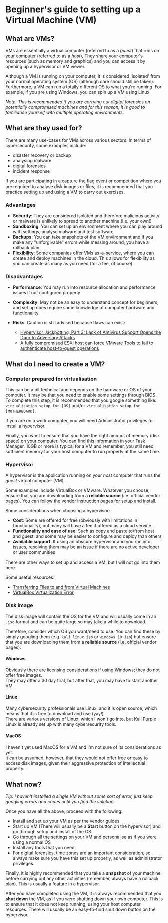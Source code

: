 # Beginner's guide to setting up a Virtual Machine (VM)

## What are VMs?

VMs are essentially a virtual computer (referred to as a <em>guest</em>) that runs on your computer (referred to as a <em>host</em>), They share your computer's resources (such as memory and graphics) and you can access it by opening up a hypervisor or VM viewer.

Although a VM is running on your computer, it is considered 'isolated' from your normal operating system (OS) (although care should still be taken). Furthermore, a VM can run a totally different OS to what you're running. For example, if you are using Windows, you can spin up a VM using Linux.

<em>Note: This is recommended if you are carrying out digital forensics on potentially compromised machines and for this reason, it is good to familiarise yourself with multiple operating environments.</em>

## What are they used for?

There are many use-cases for VMs across various sectors. In terms of cybersecurity, some examples include:

- disaster recovery or backup
- analysing malware
- digital forensics
- incident response

If you are participating in a capture the flag event or competition where you are required to analyse disk images or files, it is recommended that you practice setting up and using a VM to carry out exercises.

### Advantages

- **Security**: They are considered isolated and therefore malicious activity or malware is unlikely to spread to another machine (i.e. your own!)
- **Sandboxing**: You can set up an environment where you can play around with settings, analyse malware and test software
- **Backups**: You can take snapshots of the VM environment and if you make any "unforgivable" errors while messing around, you have a rollback plan
- **Flexibility**: Some companies offer VMs as-a-service, where you can create and deploy machines in the cloud. This allows for flexibility as you can create as many as you need (for a fee, of course)

### Disadvantages

- **Performance**: You may run into resource allocation and performance issues if not configured properly
- **Complexity**: May not be an easy to understand concept for beginners, and set up does require some knowledge of computer hardware and functionality
- **Risks**: Caution is still advised because flaws can exist:

  - [Hypervisor Jackpotting, Part 3: Lack of Antivirus Support Opens the Door to Adversary Attacks](https://www.crowdstrike.com/blog/hypervisor-jackpotting-lack-of-antivirus-support-opens-the-door-to-adversaries/)
  - [A fully compromised ESXi host can force VMware Tools to fail to authenticate host-to-guest operations](https://cve.mitre.org/cgi-bin/cvename.cgi?name=CVE-2023-20867)

## What do I need to create a VM?

### Computer prepared for virtualisation

This can be a bit technical and depends on the hardware or OS of your computer. It may be that you need to enable some settings through BIOS. \
To complete this step, it is recommended that you google something like: `virtualisation setup for [OS]` and/or `virtualisation setup for [MOTHERBOARD]`.

If you are on a work computer, you will need Administrator privileges to install a hypervisor.

Finally, you want to ensure that you have the right amount of memory (disk space) on your computer. You can find this information in your Task Manager.
10GB or more is typical for a VM and remember, you still need sufficient memory for your host computer to run properly at the same time.

### Hypervisor

A hypervisor is the application running on your <em>host</em> computer that runs the <em>guest</em> virtual computer (VM).

Some examples include VirtualBox or VMware. Whatever you choose, ensure that you are downloading from a **reliable source** (i.e. official vendor pages). You can follow the vendor instruction pages for setup and install.

Some considerations when choosing a hypervisor:

- **Cost**: Some are offered for free (obviously with limitations in functionality), but many will have a fee if offered as a cloud service.
- **Functionality and ease of use**: Such as copy and paste to/from host and guest, and some may be easier to configure and deploy than others
- **Available support**: If using an obscure hypervisor and you run into issues, resolving them may be an issue if there are no active developer or user communities

There are other ways to set up and access a VM, but I will not go into them here.

Some useful resources:

- [Transferring Files to and from Virtual Machines](https://carleton.ca/scs/tech-support/virtual-machines/transferring-files-to-and-from-virtual-machines/)
- [VirtualBox Virtualization Error](https://carleton.ca/scs/2019/virtualbox-virtualization-error-intel-vt-d-vt-x-or-amd-v/)

### Disk image

The disk image will contain the OS for the VM and will usually come in an `.iso` format and can be quite large so may take a while to download.

Therefore, consider which OS you want/need to use. You can find these by simply googling them (e.g. `kali linux iso` or `windows 10 iso`) but ensure that you are downloading them from a **reliable source** (i.e. official vendor pages).

#### Windows

Obviously there are licensing considerations if using Windows; they do not offer free images. \
They may offer a 30 day trial, but after that, you may have to start another VM.

#### Linux

Many cybersecurity professionals use Linux, and it is open source, which means that it is free to download and use (yay!) \
There are various versions of Linux, which I won't go into, but Kali Purple Linux is already set up with many cybersecurity tools.

#### MacOS

I haven't yet used MacOS for a VM and I'm not sure of its considerations as yet. \
It can be assumed, however, that they would not offer free or easy to access disk images, given their aggressive protection of intellectual property.

## What now?

<em>Tip: I haven't installed a single VM without some sort of error, just keep googling errors and codes until you find the solution.</em>

Once you have all the above, proceed with the following:

- Install and set up your VM as per the vendor guides
- Start up VM (There will usually be a **Start** button on the hypervisor) and go through setup and install of the OS
- Go through all the settings on your VM and personalise as if you were using a normal OS
- Install any tools that you need
- For digital forensics, time zones are an important consideration, so always make sure you have this set up properly, as well as administrator privileges.

Finally, it is highly recommended that you take a **snapshot** of your machine before carrying out any other activities (remember, always have a rollback plan). This is usually a feature in a hypervisor.

After you have completed using the VM, it is always recommended that you **shut down** the VM, as if you were shutting down your own computer. This is to ensure that it does not keep running, using your host computer resources. There will usually be an easy-to-find shut down button on the hypervisor.
